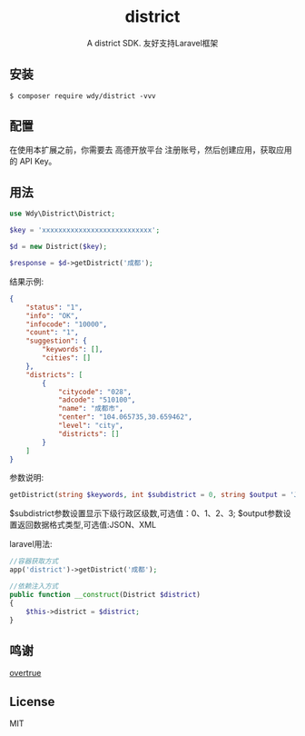 <h1 align="center"> district </h1>

<p align="center"> A district SDK. 友好支持Laravel框架</p>


## 安装

```shell
$ composer require wdy/district -vvv
```

## 配置

在使用本扩展之前，你需要去 高德开放平台 注册账号，然后创建应用，获取应用的 API Key。

## 用法

```php
use Wdy\District\District;

$key = 'xxxxxxxxxxxxxxxxxxxxxxxxxxx';

$d = new District($key);

$response = $d->getDistrict('成都');

```

结果示例:
```json
{
    "status": "1",
    "info": "OK",
    "infocode": "10000",
    "count": "1",
    "suggestion": {
        "keywords": [],
        "cities": []
    },
    "districts": [
        {
            "citycode": "028",
            "adcode": "510100",
            "name": "成都市",
            "center": "104.065735,30.659462",
            "level": "city",
            "districts": []
        }
    ]
}
```
参数说明:
```php
getDistrict(string $keywords, int $subdistrict = 0, string $output = 'JSON')
```
$subdistrict参数设置显示下级行政区级数,可选值：0、1、2、3;
$output参数设置返回数据格式类型,可选值:JSON、XML

laravel用法:

```php
//容器获取方式
app('district')->getDistrict('成都');

//依赖注入方式
public function __construct(District $district)
{
    $this->district = $district;
}
```

## 鸣谢

[overtrue](https://github.com/overtrue)

## License

MIT